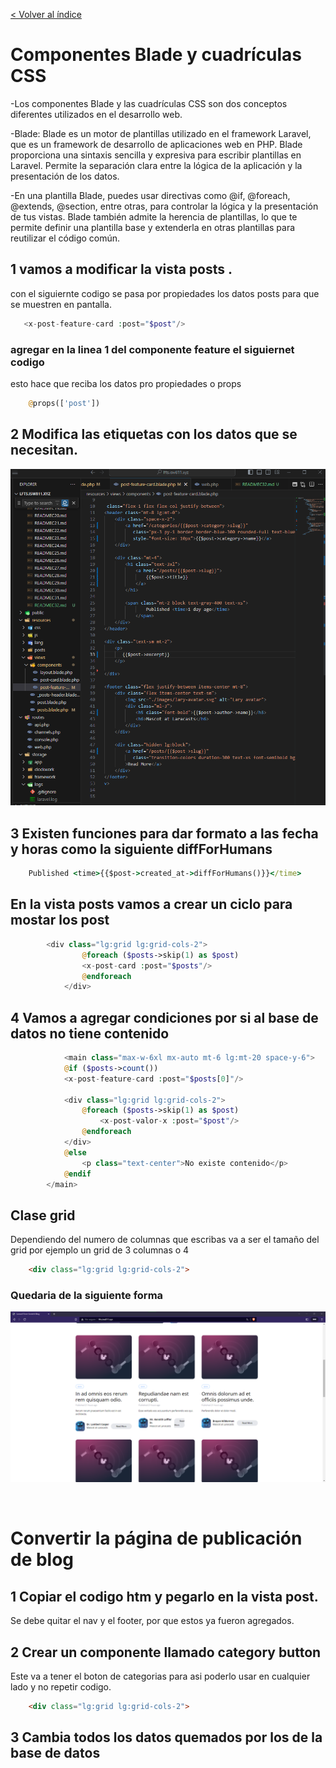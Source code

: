 [< Volver al índice](/docs/README.md)
# Componentes Blade y cuadrículas CSS

-Los componentes Blade y las cuadrículas CSS son dos conceptos diferentes utilizados en el desarrollo web.

-Blade: Blade es un motor de plantillas utilizado en el framework Laravel, que es un framework de desarrollo de aplicaciones web en PHP. Blade proporciona una sintaxis sencilla y expresiva para escribir plantillas en Laravel. Permite la separación clara entre la lógica de la aplicación y la presentación de los datos.

-En una plantilla Blade, puedes usar directivas como @if, @foreach, @extends, @section, entre otras, para controlar la lógica y la presentación de tus vistas. Blade también admite la herencia de plantillas, lo que te permite definir una plantilla base y extenderla en otras plantillas para reutilizar el código común.

## 1 vamos a modificar la vista posts .
con el siguiernte codigo se pasa por propiedades los datos posts para que se muestren en pantalla.
```php
   <x-post-feature-card :post="$post"/>
```

### agregar en la linea 1 del componente feature el siguiernet codigo 
esto hace que reciba  los datos pro propiedades o props 
```php
    @props(['post'])
```
## 2 Modifica las etiquetas con los datos que se necesitan.
![img](img/Taller%2032-33/1.png)


## 3 Existen funciones para dar formato a las fecha y horas como la siguiente diffForHumans
```cmd
    Published <time>{{$post->created_at->diffForHumans()}}</time>    
```

## En la vista posts vamos a crear un ciclo para mostar los post
```php
        <div class="lg:grid lg:grid-cols-2">
                @foreach ($posts->skip(1) as $post)
                <x-post-card :post="$posts"/>
                @endforeach
            </div>
```
## 4 Vamos a agregar condiciones por si al base de datos no tiene contenido
```php
            <main class="max-w-6xl mx-auto mt-6 lg:mt-20 space-y-6">
            @if ($posts->count())
            <x-post-feature-card :post="$posts[0]"/>

            <div class="lg:grid lg:grid-cols-2">
                @foreach ($posts->skip(1) as $post)
                    <x-post-valor-x :post="$post"/>                             
                @endforeach
            </div>
            @else
                <p class="text-center">No existe contenido</p>
            @endif         
        </main>
```

## Clase grid 

Dependiendo del numero de columnas que escribas va a ser el tamaño del grid por ejemplo un grid de 3 columnas o 4
```html
    <div class="lg:grid lg:grid-cols-2">
```

### Quedaria de la siguiente forma
![img](img/Taller%2032-33/web1.png)

<br>

# Convertir la página de publicación de blog

## 1 Copiar el codigo htm y pegarlo en la vista post.
Se debe quitar el nav y el footer, por que estos ya fueron agregados.

## 2 Crear un componente llamado category button
Este va a tener el boton de categorias para asi poderlo usar en cualquier lado y no repetir codigo.
```html
    <div class="lg:grid lg:grid-cols-2">
```
## 3 Cambia todos los datos quemados por los de la base de datos
